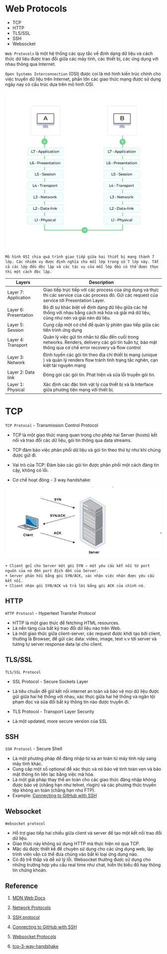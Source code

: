 # Web Protocols
- TCP
- HTTP
- TLS/SSL
- SSH
- Websocket


`Web Protocols` là một hệ thống các quy tắc về định dạng dữ liệu và cách thức dữ liệu được trao đổi giữa các máy tính, các thiết bị, các ứng dụng với nhau thông qua Internet.

`Open Systems Interconnection` (OSI) được coi là mô hình kiến trúc chính cho việc truyền dữ liệu trên Internet, phần lớn các giao thức mạng được sử dụng ngày nay có cấu trúc dựa trên mô hình OSI.

![](./images/network-protocols-osi.jpg)

    Mô hình OSI chia quá trình giao tiếp giữa hai thiết bị mạng thành 7 lớp. Các nhiệm vụ được định nghĩa cho mỗi lớp trong số 7 lớp này. Tất cả các lớp đều độc lập và các tác vụ của mỗi lớp đều có thể được thực thi một cách độc lập.

| Layers      | Description |
| ----------- | ----------- |
| Layer 7: Application | Giao tiếp trực tiếp với các process của ứng dụng và thực thi các service của các process đó. Gửi các request của service tới Presentation Layer.       |
| Layer 6: Presentation | Bỏ đi sự khác biệt về định dạng dữ liệu giữa các hệ thống với nhau bằng cách mã hóa và giải mã dữ liệu, cũng như nén và giải nén dữ liệu.       |
| Layer 5: Session | Cung cấp một cơ chế để quản lý phiên giao tiếp giữa các tiến trình ứng dụng       |
| Layer 4: Transport | Quản lý việc gửi tin nhắn từ đầu đến cuối trong networks. Renders, delivery các gói tin tuần tự, bảo mật thông qua cơ chế error recovery và flow control       |
| Layer 3: Network | Định tuyến các gói tin theo địa chỉ thiết bị mạng (unique ) và quản lý renders flow tránh tình trạng tắc nghẽn, cạn kiệt tài nguyên mạng        |
| Layer 2:  Data link | Đóng gói các gói tin. Phát hiện và sửa lỗi truyền gói tin.       |
| Layer 1: Physical| Xác định các đặc tính vật lý của thiết bị và là Interface giữa phương tiện mạng với thiết bị.        |


# TCP

`TCP Protocol` - Transmission Control Protocol

- TCP là một giao thức mạng quan trọng cho phép hai Server (hosts) kết nối và trao đổi các dữ liệu, gói tin thông qua data streams.

- TCP đảm bảo việc phân phối dữ liệu và gói tin theo thứ tự như khi chúng được gửi đi.

- Vai trò của TCP: Đảm bảo các gói tin được phân phối một cách đáng tin cậy, không có lỗi. 

- Cơ chế hoạt đông - 3 way handshake:

![](./images/3wayshandshake.png)

    + Client gửi cho Server một gói SYN — một yêu cầu kết nối từ port nguồn của nó đến port đích đến của Server.
    + Server phản hồi bằng gói SYN/ACK, xác nhận việc nhận được yêu cầu kết nối.
    + Client nhận gói SYN/ACK và trả lời bằng gói ACK của chính nó.

## HTTP
`HTTP Protocol` - Hypertext Transfer Protocol

- HTTP là một giao thức để fetching HTML resources. 
- Là nền tảng của bất kỳ trao đổi dữ liệu nào trên Web.
- Là một giao thức giữa client-server, các request được khởi tạo bởi client, thường là Browser, để gửi các data: video, image, text v.v tới server và tương tự server response data lại cho client.

## TLS/SSL
`TLS/SSL Protocol`

* SSL Protocol - Secure Sockets Layer
- Là tiêu chuẩn để giữ kết nối internet an toàn và bảo vệ mọi dữ liệu được gửi giữa hai hệ thống với nhau, xác thực giữa hai hệ thống và ngăn tội phạm đọc và sửa đổi bất kỳ thông tin nào được truyền đi.

* TLS Protocol - Transport Layer Security

- Là một updated, more secure version của SSL

## SSH
`SSH Protocol` - Secure Shell

- Là một phương pháp để đăng nhập từ xa an toàn từ máy tính này sang máy tính khác. 
- Cung cấp một số optional để xác thực và nó bảo vệ tính toàn vẹn và bảo mật thông tin liên lạc bằng việc mã hóa. 
- Là một giải pháp thay thế an toàn cho các giao thức đăng nhập không được bảo vệ (chẳng hạn như telnet, rlogin) và các phương thức truyền tệp không an toàn (chẳng hạn như FTP).
- Example: [Connecting to GitHub with SSH](https://docs.github.com/en/authentication/connecting-to-github-with-ssh)

## Websocket
`Websocket protocol`

- Hỗ trợ giao tiếp hai chiều giữa client và server để tạo một kết nối trao đổi dữ liệu. 
- Giao thức này không sử dụng HTTP mà thực hiện nó qua TCP. 
- Mặc dù được thiết kế để chuyên sử dụng cho các ứng dụng web, lập trình viên vẫn có thể đưa chúng vào bất kì loại ứng dụng nào.
- Có độ trễ thấp và dễ xử lý lỗi. Websocket thường được sử dụng cho những trường hợp yêu cầu real time như chat, hiển thị biểu đồ hay thông tin chứng khoán.


## Reference
1. [MDN Web Docs](https://developer.mozilla.org/)

2. [Network Protocols](https://www.manageengine.com/network-monitoring/network-protocols.html)

3. [SSH protocol](https://www.ssh.com/academy/ssh/protocol)

4. [Connecting to GitHub with SSH](https://docs.github.com/en/authentication/connecting-to-github-with-ssh)

5. [Websocket Protocols](https://datatracker.ietf.org/doc/html/rfc6455)

6. [tcp-3-way-handshake](https://www.guru99.com/tcp-3-way-handshake.html)